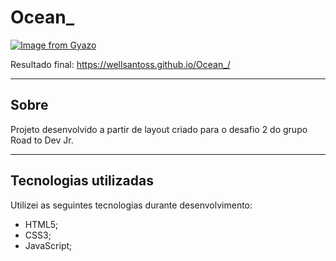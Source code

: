 # Ocean_

[![Image from Gyazo](https://i.gyazo.com/2e95d9598519e8dafc3daa7fa53cc1c3.gif)](https://gyazo.com/2e95d9598519e8dafc3daa7fa53cc1c3)

Resultado final: https://wellsantoss.github.io/Ocean_/

---

## Sobre
Projeto desenvolvido a partir de layout criado para o desafio 2 do grupo Road to Dev Jr.

---

## Tecnologias utilizadas
Utilizei as seguintes tecnologias durante desenvolvimento:
- HTML5;
- CSS3;
- JavaScript;
